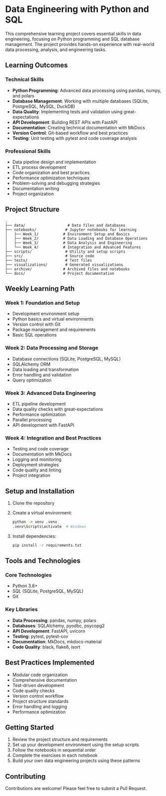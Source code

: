 # Data Engineering with Python and SQL

This comprehensive learning project covers essential skills in data engineering, focusing on Python programming and SQL database management. The project provides hands-on experience with real-world data processing, analysis, and engineering tasks.

## Learning Outcomes

### Technical Skills
- **Python Programming**: Advanced data processing using pandas, numpy, and polars
- **Database Management**: Working with multiple databases (SQLite, PostgreSQL, MySQL, DuckDB)
- **Data Quality**: Implementing tests and validation using great-expectations
- **API Development**: Building REST APIs with FastAPI
- **Documentation**: Creating technical documentation with MkDocs
- **Version Control**: Git-based workflow and best practices
- **Testing**: Unit testing with pytest and code coverage analysis

### Professional Skills
- Data pipeline design and implementation
- ETL process development
- Code organization and best practices
- Performance optimization techniques
- Problem-solving and debugging strategies
- Documentation writing
- Project organization


## Project Structure

```
.
├── data/                   # Data files and databases
├── notebooks/             # Jupyter notebooks for learning
│   ├── Week_1/           # Environment Setup and Basics
│   ├── Week_2/           # Data Loading and Database Operations
│   ├── Week_3/           # Data Analysis and Engineering
│   └── Week_4/           # Integration and Advanced Features
├── scripts/               # Utility and setup scripts
├── src/                   # Source code
├── tests/                 # Test files
├── visualizations/        # Generated visualizations
├── archive/              # Archived files and notebooks
└── docs/                 # Project documentation
```

## Weekly Learning Path

### Week 1: Foundation and Setup
- Development environment setup
- Python basics and virtual environments
- Version control with Git
- Package management and requirements
- Basic SQL operations

### Week 2: Data Processing and Storage
- Database connections (SQLite, PostgreSQL, MySQL)
- SQLAlchemy ORM
- Data loading and transformation
- Error handling and validation
- Query optimization

### Week 3: Advanced Data Engineering
- ETL pipeline development
- Data quality checks with great-expectations
- Performance optimization
- Parallel processing
- API development with FastAPI

### Week 4: Integration and Best Practices
- Testing and code coverage
- Documentation with MkDocs
- Logging and monitoring
- Deployment strategies
- Code quality and linting
- Project integration

## Setup and Installation

1. Clone the repository
2. Create a virtual environment:
   ```bash
   python -m venv .venv
   .venv\Scripts\activate  # Windows
   ```

3. Install dependencies:
   ```bash
   pip install -r requirements.txt
   ```

## Tools and Technologies

### Core Technologies
- Python 3.8+
- SQL (SQLite, PostgreSQL, MySQL)
- Git

### Key Libraries
- **Data Processing**: pandas, numpy, polars
- **Databases**: SQLAlchemy, pyodbc, psycopg2
- **API Development**: FastAPI, uvicorn
- **Testing**: pytest, pytest-cov
- **Documentation**: MkDocs, mkdocs-material
- **Code Quality**: black, flake8, isort

## Best Practices Implemented

- Modular code organization
- Comprehensive documentation
- Test-driven development
- Code quality checks
- Version control workflow
- Project structure standards
- Error handling and logging
- Performance optimization

## Getting Started

1. Review the project structure and requirements
2. Set up your development environment using the setup scripts
3. Follow the notebooks in sequential order
4. Complete the exercises in each notebook
5. Build your own data engineering projects using these patterns

## Contributing

Contributions are welcome! Please feel free to submit a Pull Request.

